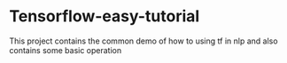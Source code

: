 # Tensorflow-easy-tutorial
This project contains the common demo of how to using tf  in nlp and also contains some basic operation
